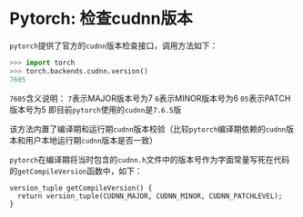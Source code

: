 # Pytorch: 检查cudnn版本

`pytorch`提供了官方的`cudnn`版本检查接口，调用方法如下：

```python
>>> import torch
>>> torch.backends.cudnn.version()
7605
```

`7605`含义说明：
`7`表示MAJOR版本号为7
`6`表示MINOR版本号为6
`05`表示PATCH版本号为5
即目前`pytorch`使用的`cudnn`是`7.6.5`版

该方法内置了编译期和运行期`cudnn`版本校验（比较`pytorch`编译期依赖的`cudnn`版本和用户本地运行期`cudnn`版本是否一致）

`pytorch`在编译期将当时包含的`cudnn.h`文件中的版本号作为字面常量写死在代码的`getCompileVersion`函数中，如下：

```cuda
version_tuple getCompileVersion() {
  return version_tuple(CUDNN_MAJOR, CUDNN_MINOR, CUDNN_PATCHLEVEL);
}
```